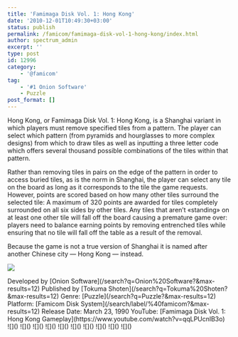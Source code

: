```yaml
---
title: 'Famimaga Disk Vol. 1: Hong Kong'
date: '2010-12-01T10:49:30+03:00'
status: publish
permalink: /famicom/famimaga-disk-vol-1-hong-kong/index.html
author: spectrum_admin
excerpt: ''
type: post
id: 12996
category:
    - '@famicom'
tag:
    - '#1 Onion Software'
    - Puzzle
post_format: []
---
```

Hong Kong, or Famimaga Disk Vol. 1: Hong Kong, is a Shanghai variant in which players must remove specified tiles from a pattern. The player can select which pattern (from pyramids and hourglasses to more complex designs) from which to draw tiles as well as inputting a three letter code which offers several thousand possible combinations of the tiles within that pattern.

Rather than removing tiles in pairs on the edge of the pattern in order to access buried tiles, as is the norm in Shanghai, the player can select any tile on the board as long as it corresponds to the tile the game requests. However, points are scored based on how many other tiles surround the selected tile: A maximum of 320 points are awarded for tiles completely surrounded on all six sides by other tiles. Any tiles that aren’t «standing» on at least one other tile will fall off the board causing a premature game over: players need to balance earning points by removing entrenched tiles while ensuring that no tile will fall off the table as a result of the removal.

Because the game is not a true version of Shanghai it is named after another Chinese city — Hong Kong — instead.

![](https://wsrv.nl/?url=https://images.launchbox-app.com/ce8ad2da-b1ef-4f97-afbe-34b8612335a1.jpg&output=webp&maxage=1d)

<div class="game-info">Developed by [Onion Software](/search?q=Onion%20Software?&max-results=12)  
Published by [Tokuma Shoten](/search?q=Tokuma%20Shoten?&max-results=12)  
Genre: [Puzzle](/search?q=Puzzle?&max-results=12)  
Platform: [Famicom Disk System](/search/label/%40famicom?&amp;max-results=12)  
Release Date: March 23, 1990  
YouTube: [Famimaga Disk Vol. 1: Hong Kong Gameplay](https://www.youtube.com/watch?v=qqLPUcnlB3o)</div><div class="game-media">![]() ![]() ![]() ![]() ![]() ![]() ![]() ![]() ![]() ![]()</div>